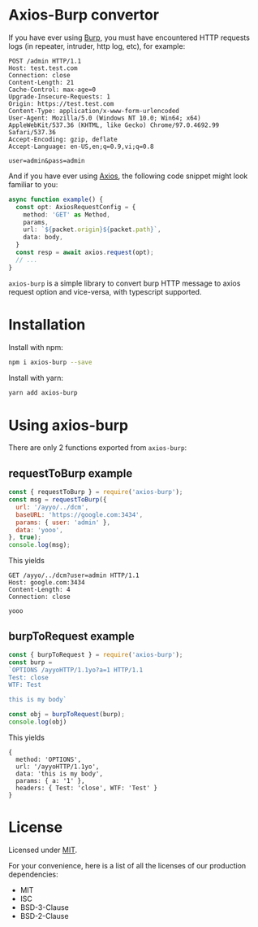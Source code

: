 # Axios-Burp convertor

If you have ever using [Burp](https://portswigger.net/burp), you must have encountered HTTP requests logs (in repeater, intruder, http log, etc), for example:

```
POST /admin HTTP/1.1
Host: test.test.com
Connection: close
Content-Length: 21
Cache-Control: max-age=0
Upgrade-Insecure-Requests: 1
Origin: https://test.test.com
Content-Type: application/x-www-form-urlencoded
User-Agent: Mozilla/5.0 (Windows NT 10.0; Win64; x64) AppleWebKit/537.36 (KHTML, like Gecko) Chrome/97.0.4692.99 Safari/537.36
Accept-Encoding: gzip, deflate
Accept-Language: en-US,en;q=0.9,vi;q=0.8

user=admin&pass=admin
```

And if you have ever using [Axios](https://github.com/axios/axios), the following code snippet might look familiar to you:

```typescript
async function example() {
  const opt: AxiosRequestConfig = {
    method: 'GET' as Method,
    params,
    url: `${packet.origin}${packet.path}`,
    data: body,
  }
  const resp = await axios.request(opt);
  // ...
}
```

`axios-burp` is a simple library to convert burp HTTP message to axios request option and vice-versa, with typescript supported.

# Installation

Install with npm:
```sh
npm i axios-burp --save
```
Install with yarn:
```sh
yarn add axios-burp
```

# Using axios-burp

There are only 2 functions exported from `axios-burp`:

## requestToBurp example

```javascript
const { requestToBurp } = require('axios-burp');
const msg = requestToBurp({
  url: '/ayyo/../dcm',
  baseURL: 'https://google.com:3434',
  params: { user: 'admin' },
  data: 'yooo',
}, true);
console.log(msg);
```

This yields
```
GET /ayyo/../dcm?user=admin HTTP/1.1
Host: google.com:3434
Content-Length: 4
Connection: close

yooo
```

## burpToRequest example

```javascript
const { burpToRequest } = require('axios-burp');
const burp =
`OPTIONS /ayyoHTTP/1.1yo?a=1 HTTP/1.1
Test: close
WTF: Test

this is my body`

const obj = burpToRequest(burp);
console.log(obj)
```

This yields
```
{
  method: 'OPTIONS',
  url: '/ayyoHTTP/1.1yo',
  data: 'this is my body',
  params: { a: '1' },
  headers: { Test: 'close', WTF: 'Test' }
}
```

# License

Licensed under [MIT](./LICENSE).

For your convenience, here is a list of all the licenses of our production dependencies:
- MIT
- ISC
- BSD-3-Clause
- BSD-2-Clause

